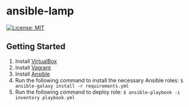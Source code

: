 # ansible-lamp
[![License: MIT](https://img.shields.io/badge/License-MIT-yellow.svg)](https://opensource.org/licenses/MIT)

## Getting Started

  1. Install [VirtualBox](https://www.virtualbox.org/wiki/Downloads)
  2. Install [Vagrant](https://www.vagrantup.com/downloads.html)
  3. Install [Ansible](http://docs.ansible.com/ansible/latest/intro_installation.html)
  4. Run the following command to install the necessary Ansible roles: `$ ansible-galaxy install -r requirements.yml`
  5. Run the following command to deploy role: `$ ansible-playbook -i inventory playbook.yml`
